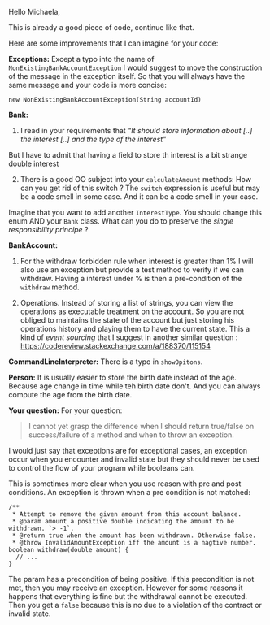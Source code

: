 Hello Michaela,

This is already a good piece of code, continue like that.

Here are some improvements that I can imagine for your code:

**Exceptions:**
Except a typo into the name of `NonExistingBankAccountException` I would suggest 
to move the construction of the message in the exception itself. So that you 
will always have the same message and your code is more concise:

`new NonExistingBankAccountException(String accountId)` 

**Bank:**
1. I read in your requirements that _"It should store information about [..] the 
interest [..] and the type of the interest"_

But I have to admit that having a field to store th interest is a bit strange
double interest

2. There is a good OO subject into your `calculateAmount` methods:
How can you get rid of this switch ? The `switch` expression is useful but may 
be a code smell in some case. And it can be a code smell in your case.

Imagine that you want to add another `InterestType`. You should change this enum 
AND your `Bank` class. What can you do to preserve the _single responsibility principe_ ?

**BankAccount:**
1. For the withdraw forbidden rule when interest is greater than 1% I will also 
use an exception but provide a test method to verify if we can withdraw. 
Having a interest under % is then a pre-condition of the `withdraw` method.

2. Operations.
Instead of storing a list of strings, you can view the operations as executable treatment 
on the account. So you are not obliged to maintains the state of the account but 
just storing his operations history and playing them to have the current state. 
This a kind of _event sourcing_ that I suggest in another similar question : https://codereview.stackexchange.com/a/188370/115154

**CommandLineInterpreter:**
There is a typo in `showOpitons`. 

**Person:**
It is usually easier to store the birth date instead of the age. Because age 
change in time while teh birth date don't. And you can always compute the age 
from the birth date. 


**Your question:**
For your question:
> I cannot yet grasp the difference when I should return true/false on
> success/failure of a method and when to throw an exception.

I would just say that exceptions are for exceptional cases, an exception occur 
when you encounter and invalid state but they should never be used to control 
the flow of your program while booleans can.

This is sometimes more clear when you use reason with pre and post conditions. 
An exception is thrown when a pre condition is not matched:

    /**
     * Attempt to remove the given amount from this account balance.
     * @param amount a positive double indicating the amount to be withdrawn. `> -1`.
     * @return true when the amount has been withdrawn. Otherwise false.
     * @throw InvalidAmountException iff the amount is a nagtive number.
    boolean withdraw(double amount) {
      // ...
    }
    
The param has a precondition of being positive. If this precondition is not met, 
then you may receive an exception. However for some reasons it happens that 
everything is fine but the withdrawal cannot be executed. Then you get a `false` 
because this is no due to a violation of the contract or invalid state.
